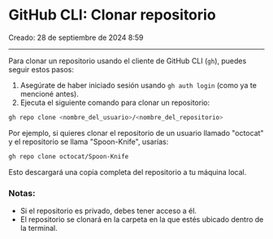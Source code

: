 # GitHub CLI: Clonar repositorio

Creado: 28 de septiembre de 2024 8:59

---

Para clonar un repositorio usando el cliente de GitHub CLI (`gh`), puedes seguir estos pasos:

1. Asegúrate de haber iniciado sesión usando `gh auth login` (como ya te mencioné antes).
2. Ejecuta el siguiente comando para clonar un repositorio:

```bash
gh repo clone <nombre_del_usuario>/<nombre_del_repositorio>
```

Por ejemplo, si quieres clonar el repositorio de un usuario llamado "octocat" y el repositorio se llama "Spoon-Knife", usarías:

```bash
gh repo clone octocat/Spoon-Knife
```

Esto descargará una copia completa del repositorio a tu máquina local.

### Notas:

- Si el repositorio es privado, debes tener acceso a él.
- El repositorio se clonará en la carpeta en la que estés ubicado dentro de la terminal.